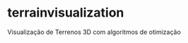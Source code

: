 terrainvisualization
====================

Visualização de Terrenos 3D com algoritmos de otimização
